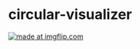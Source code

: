 # circular-visualizer

<a href="https://imgflip.com/gif/25pv49"><img src="https://i.imgflip.com/25pv49.gif" title="made at imgflip.com"/></a>
